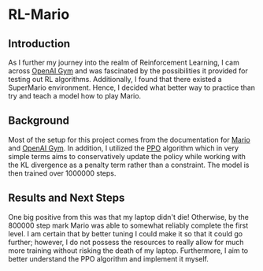 # RL-Mario

## Introduction
As I further my journey into the realm of Reinforcement Learning, I cam across [OpenAI Gym](https://gym.openai.com/) and was fascinated by the possibilities it provided for testing out RL algorithms. Additionally, I found that there existed a SuperMario environment. Hence, I decided what better way to practice than try and teach a model how to play Mario.

## Background
Most of the setup for this project comes from the documentation for [Mario](https://pypi.org/project/gym-super-mario-bros/) and [OpenAI Gym](https://gym.openai.com/docs/#environments). In addition, I utilized the [PPO](https://openai.com/blog/openai-baselines-ppo/) algorithm which in very simple terms aims to conservatively update the policy while working with the KL divergence as a penalty term rather than a constraint. The model is then trained over 1000000 steps.

## Results and Next Steps
One big positive from this was that my laptop didn't die! Otherwise, by the 800000 step mark Mario was able to somewhat reliably complete the first level. I am certain that by better tuning I could make it so that it could go further; however, I do not possess the resources to really allow for much more training without risking the death of my laptop. Furthermore, I aim to better understand the PPO algorithm and implement it myself.
